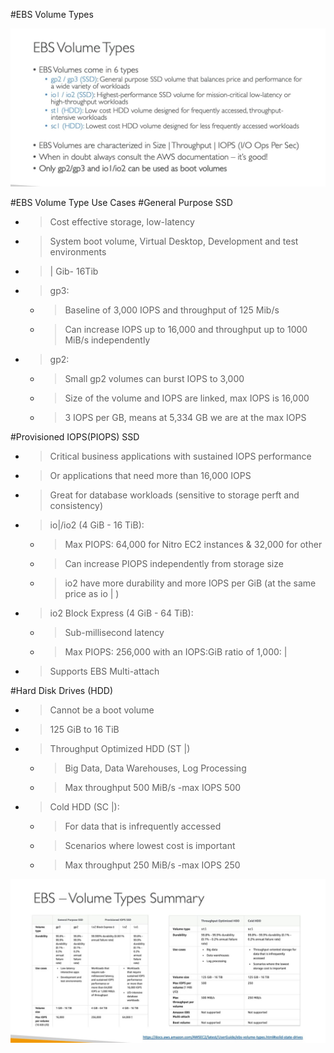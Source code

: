 #EBS Volume Types

![Screenshot](https://github.com/maiyopabz/What-I-Learned/blob/main/Screenshots/ebs_volume_types.jpg)

#EBS Volume Type Use Cases
#General Purpose SSD

- > Cost effective storage, low-latency
- > System boot volume, Virtual Desktop, Development and test environments
- > | Gib- 16Tib
- > gp3:
  - > Baseline of 3,000 IOPS and throughput of 125 Mib/s
  - > Can increase IOPS up to 16,000 and throughput up to 1000 MiB/s independently
- > gp2:
  - > Small gp2 volumes can burst IOPS to 3,000
  - > Size of the volume and IOPS are linked, max IOPS is 16,000
  - > 3 IOPS per GB, means at 5,334 GB we are at the max IOPS

#Provisioned IOPS(PIOPS) SSD

- > Critical business applications with sustained IOPS performance
- > Or applications that need more than 16,000 IOPS
- > Great for database workloads (sensitive to storage perft and consistency)
- > io|/io2 (4 GiB - 16 TiB):
  - > Max PIOPS: 64,000 for Nitro EC2 instances & 32,000 for other
  - > Can increase PIOPS independently from storage size
  - > io2 have more durability and more IOPS per GiB (at the same price as io | )
- > io2 Block Express (4 GiB - 64 TiB):
  - > Sub-millisecond latency
  - > Max PIOPS: 256,000 with an IOPS:GiB ratio of 1,000: |
- > Supports EBS Multi-attach

#Hard Disk Drives (HDD)

- > Cannot be a boot volume
- > 125 GiB to 16 TiB
- > Throughput Optimized HDD (ST |)
  - > Big Data, Data Warehouses, Log Processing
  - > Max throughput 500 MiB/s -max IOPS 500
- > Cold HDD (SC |):
  - > For data that is infrequently accessed
  - > Scenarios where lowest cost is important
  - > Max throughput 250 MiB/s -max IOPS 250

![Screenshot](https://github.com/maiyopabz/What-I-Learned/blob/main/Screenshots/ebs_volume_types_summary.jpg)
